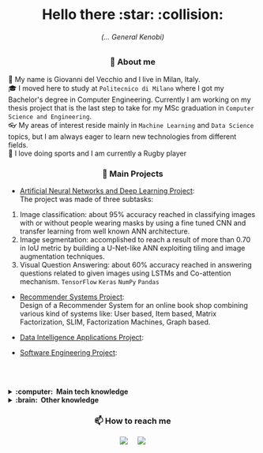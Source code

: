 <h1 align="center">Hello there :star: :collision:</h1>
<h6 align="center">(... General Kenobi)</h6>

<h3 align="center">💬 About me</h3>

🤝 My name is Giovanni del Vecchio and I live in Milan, Italy. <br>
🎓 I moved here to study at `Politecnico di Milano` where I got my Bachelor's degree in Computer Engineering. Currently I am working on my thesis project that is the last step to take for my MSc graduation in `Computer Science and Engineering`. <br>
👓 My areas of interest reside mainly in `Machine Learning` and `Data Science` topics, but I am always eager to learn new technologies from different fields. <br>
🏉 I love doing sports and I am currently a Rugby player

<h3 align="center"> 📌 Main Projects</h3>

- [Artificial Neural Networks and Deep Learning Project](https://github.com/fcolombo7/AN2DL-2020):<br> 
The project was made of three subtasks:
1. Image classification: about 95% accuracy reached in classifying images with or without people wearing masks by using a fine tuned CNN and transfer learning from well known ANN architecture.
2. Image segmentation: accomplished to reach a result of more than 0.70 in IoU metric by building a U-Net-like ANN exploiting tiling and image augmentation techniques.
3. Visual Question Answering: about 60% accuracy reached in answering questions related to given images using LSTMs and Co-attention mechanism.
`TensorFlow` `Keras` `NumPy` `Pandas`
- [Recommender Systems Project](https://github.com/fcolombo7/RecSys-2020):<br>
Design of a Recommender System for an online book shop combining various kind of systems like: User based, Item based, Matrix Factorization, SLIM, Factorization Machines, Graph based.  
- [Data Intelligence Applications Project](https://github.com/fcolombo7/DataIntelligenceApplications):<br>

- [Software Engineering Project](https://github.com/fcolombo7/ing-sw-2019-craighero-colombo-delvecchio):<br>

<br><br>

<details>
  <summary><b>:computer: &nbsp;Main tech knowledge</b></summary>
  <br/>
  
![Python](https://img.shields.io/badge/PYTHON-3776AB.svg?&style=flat&logo=python&logoColor=white)&nbsp;
![SQL](https://img.shields.io/badge/SQL-4470B2.svg?&style=flat&logo=sql&logoColor=white)
![C++](https://img.shields.io/badge/C++-377601.svg?&style=flat&logo=c%2B%2B&logoColor=white)&nbsp;
![C](https://img.shields.io/badge/-377600.svg?&style=flat&logo=c&logoColor=white)&nbsp;
![Java](https://img.shields.io/badge/JAVA-007396.svg?&style=flat&logo=java&logoColor=white)&nbsp;\
![Git](https://img.shields.io/badge/GIT-%23F05033.svg?&style=flat&logo=git&logoColor=white)&nbsp;
![GitHub](https://img.shields.io/badge/GITHUB-%23121011.svg?&style=flat&logo=github&logoColor=white)&nbsp;
![Spark](https://img.shields.io/badge/SPARK-E34F26.svg?&style=flat&logo=apache&logoColor=white)&nbsp;\
![Jupyter](https://img.shields.io/badge/JUPYTER-FEFFEF.svg?&style=flat&logo=jupyter&logoColor=orange)&nbsp;
![Atom](https://img.shields.io/badge/ATOM-47A270.svg?&style=flat&logo=atom&logoColor=white)&nbsp;
![PyCharm](https://img.shields.io/badge/PYCHARM-000000.svg?&style=flat&logo=pycharm)&nbsp;

</details>
<details>
  <summary><b>:brain: &nbsp;Other knowledge</b></summary>
  <br/>
  
![Quantum Computing](https://img.shields.io/badge/QUANTUM_COMPUTING-333BBB?style=flat&logo=dwavesystems&logoColor=black)&nbsp;
![LINUX](https://img.shields.io/badge/LINUX-FCC624?style=flat-square&logo=linux&logoColor=black)&nbsp;
![MacOS](https://img.shields.io/badge/MACOS-EFEFFF?style=flat-square&logo=apple&logoColor=grey)&nbsp;
![WINDOWS](https://img.shields.io/badge/WINDOWS-31A8FF?style=flat-square&logo=windows&logoColor=white)&nbsp;
![MongoDB](https://img.shields.io/badge/MONGODB-47A248.svg?&style=flat&logo=mongodb&logoColor=white)&nbsp;
![HTML5](https://img.shields.io/badge/HTML5-E34F26.svg?&style=flat&logo=html5&logoColor=white)&nbsp;\
![OWL](https://img.shields.io/badge/OWL-4BA270.svg?&style=flat&logo=knowledgebase&logoColor=white)&nbsp;
![VSCode](https://img.shields.io/badge/VSCODE-007ACC.svg?&style=flat&logo=visual-studio-code)&nbsp;
![IntelliJ](https://img.shields.io/badge/INTELLIJ-000000.svg?&style=flat&logo=intellij-idea)&nbsp;
![Eclipse](https://img.shields.io/badge/ECLIPSE-2C2255.svg?&style=flat&logo=eclipse)&nbsp;
![MVC Architecture](https://img.shields.io/badge/MVC-888888.svg?&style=flat&logoColor=white)&nbsp;
![Design Document](https://img.shields.io/badge/DD-888888.svg?&style=flat&logoColor=white)&nbsp;
![Requirements Analysis and System Design](https://img.shields.io/badge/RASD-888888.svg?&style=flat&logoColor=white)&nbsp;


</details>

<h3 align="center">📫 How to reach me</h3>
<p align="center">
  <a href="mailto:delvecchio.g@outlook.com"><img src="https://img.shields.io/badge/gmail-%23D14836.svg?&style=for-the-badge&logo=gmail&logoColor=white" /></a>&nbsp;&nbsp;&nbsp;&nbsp;
  <a href="https://www.linkedin.com/in/giovanni-del-vecchio-2293b7218/"><img src="https://img.shields.io/badge/linkedin-%230077B5.svg?&style=for-the-badge&logo=linkedin&logoColor=white" />
</p>
  
<!--
**giovannidv8/giovannidv8** is a ✨ _special_ ✨ repository because its `README.md` (this file) appears on your GitHub profile.

Here are some ideas to get you started:

- 🔭 I’m currently working on ...
- 🌱 I’m currently learning ...
- 👯 I’m looking to collaborate on ...
- 🤔 I’m looking for help with ...
- 💬 Ask me about ...
- 📫 How to reach me: ...
- 😄 Pronouns: ...
- ⚡ Fun fact: ...
-->
